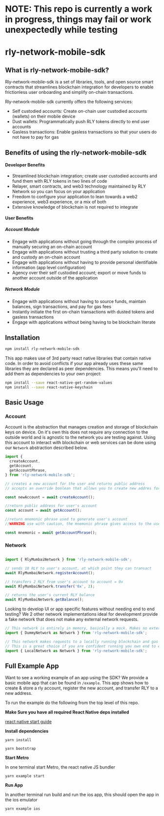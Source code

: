 # NOTE: This repo is currently a work in progress, things may fail or work unexpectedly while testing

# rly-network-mobile-sdk


## What is rly-network-mobile-sdk?
Rly-network-mobile-sdk is a set of libraries, tools, and open source smart contracts that streamlines blockchain integration for developers to enable frictionless user onboarding and simplify on-chain transactions.

Rly-network-mobile-sdk currently offers the following services:
* Self custodied accounts: Create on-chain user custodied accounts (wallets) on their mobile device
* Dust wallets: Programmatically push RLY tokens directly to end user accounts
* Gasless transactions: Enable gasless transactions so that your users do not have to pay for gas


## Benefits of using the rly-network-mobile-sdk

#### Developer Benefits
* Streamlined blockchain integration; create user custodied accounts and fund them with RLY tokens in two lines of code
* Relayer, smart contracts, and web3 technology maintained by RLY Network so you can focus on your application
* Freedom to configure your application to lean towards a web2 experience, web3 experience, or a mix of both
* Extensive knowledge of blockchain is not required to integrate

#### User Benefits

##### Account Module
* Engage with applications without going through the complex process of manually securing an on-chain account
* Engage with applications without trusting a third party solution to create and custody an on-chain account
* Engage with applications without having to provide personal identifiable information (app level configuration)
* Agency over their self custodied account; export or move funds to another account outside of the application

##### Network Module
* Engage with applications without having to source funds, maintain balances, sign transactions, and pay for gas fees
* Instantly initiate the first on-chain transactions with dusted tokens and gasless transactions
* Engage with applications without being having to be blockchain literate


## Installation

```sh
npm install rly-network-mobile-sdk
```

This app makes use of 3rd party react native libraries that contain native code. In order to avoid conflicts if your app already uses these same libraries they are declared as peer dependencies. This means you'll need to add them as dependencies to your own project:

```sh
npm install --save react-native-get-random-values
npm install --save react-native-keychain
```


## Basic Usage

### Account

Account is the abstraction that manages creation and storage of blockchain keys on device. On it's own this does not require any connection to the outside world and is agnostic to the network you are testing against. Using this account to interact with blockchain or web services can be done using our `Network` abstraction described below.

```js
import {
  createAccount,
  getAccount,
  getAccountPhrase,
} from 'rly-network-mobile-sdk';

// creates a new account for the user and returns public address
// accepts an override boolean that allows you to create new addres for user

const newAccount = await createAccount();

//return public address for user's account
const account = await getAccount();

//return mnemonic phrase used to generate user's account
//WARNING use with caution, the mnemonic phrase gives access to the user's account

const mnemonic = await getAccountPhrase();
```

### Network

```js

import { RlyMumbaiNetwork } from 'rly-network-mobile-sdk';

// sends 10 RLY to user's account, at which point they can transact
await RlyMumbaiNetwork.registerAccount();

// transfers 2 RLY from user's account to account = 0x
await RlyMumbaiNetwork.transfer('0x', 2);

// returns the user's current RLY balance
await RlyMumbaiNetwork.getBalance();
```

Looking to develop UI or app specific features without needing end to end testing? We 2 other network implementations ideal for development provide a fake network that does not make any external network requests.

```js
// This network is entirely in memory, basically a mock. Makes no external requests and is ideal for quick UI iteration.
import { DummyNetwork as Network } from 'rly-network-mobile-sdk';

// This network makes requests to a locally running blockchain and gas station network.
// This is a great choice if you are confident running you own end to end local environment, or want to test with your own custom contracts.
import { LocalNetwork as Network } from 'rly-network-mobile-sdk';

```

## Full Example App

Want to see a working example of an app using the SDK? We provide a basic mobile app that can be found in `/example`. This app shows how to create & store a rly account, register the new account, and transfer RLY to a new address.

To run the example do the following from the top level of this repo.

**Make Sure you have all required React Native deps installed**

[react native start guide](https://reactnative.dev/docs/environment-setup)

**Install dependencies**

`yarn install`

`yarn bootstrap`

**Start Metro**

In one terminal start Metro, the react native JS bundler

`yarn example start`

**Run App**

In another terminal run build and run the ios app, this should open the app in the ios emulator

`yarn example ios`
